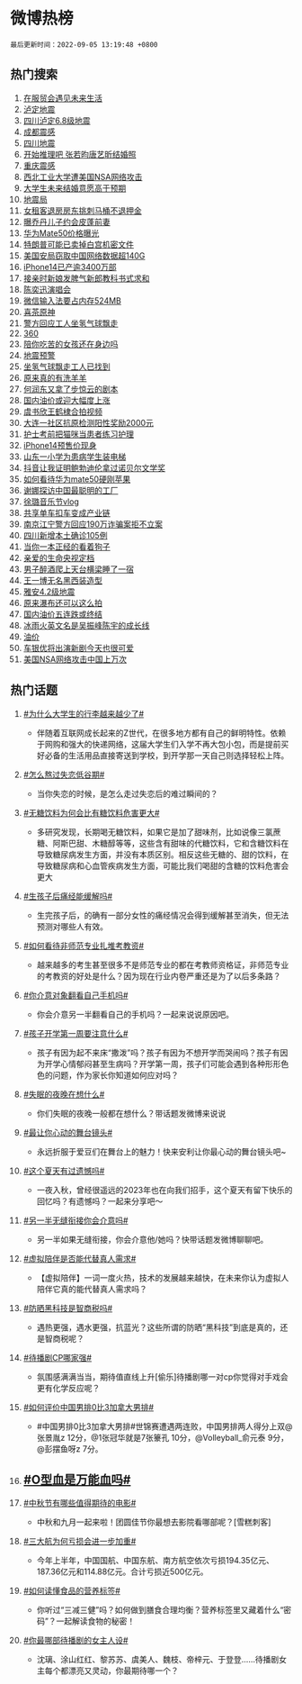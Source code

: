 # 微博热榜

`最后更新时间：2022-09-05 13:19:48 +0800`

## 热门搜索

1. [在服贸会遇见未来生活](https://m.weibo.cn/search?containerid=100103type%3D1%26t%3D10%26q%3D%23%E5%9C%A8%E6%9C%8D%E8%B4%B8%E4%BC%9A%E9%81%87%E8%A7%81%E6%9C%AA%E6%9D%A5%E7%94%9F%E6%B4%BB%23&stream_entry_id=51&isnewpage=1&extparam=seat%3D1%26pos%3D0%26dgr%3D0%26c_type%3D51%26filter_type%3Drealtimehot%26cate%3D10103%26display_time%3D1662355185%26pre_seqid%3D16623551859580227830323&luicode=10000011&lfid=106003type%253D25%2526t%253D3%2526disable_hot%253D1%2526filter_type%253Drealtimehot)
1. [泸定地震](https://m.weibo.cn/search?containerid=100103type%3D1%26t%3D10%26q%3D%23%E6%B3%B8%E5%AE%9A%E5%9C%B0%E9%9C%87%23&stream_entry_id=31&isnewpage=1&extparam=seat%3D1%26dgr%3D0%26filter_type%3Drealtimehot%26realpos%3D1%26flag%3D4%26lcate%3D5001%26pos%3D0%26c_type%3D31%26cate%3D0%26display_time%3D1662355185%26pre_seqid%3D16623551859580227830323&luicode=10000011&lfid=106003type%253D25%2526t%253D3%2526disable_hot%253D1%2526filter_type%253Drealtimehot)
1. [四川泸定6.8级地震](https://m.weibo.cn/search?containerid=100103type%3D1%26t%3D10%26q%3D%23%E5%9B%9B%E5%B7%9D%E6%B3%B8%E5%AE%9A6.8%E7%BA%A7%E5%9C%B0%E9%9C%87%23&stream_entry_id=31&isnewpage=1&extparam=seat%3D1%26dgr%3D0%26filter_type%3Drealtimehot%26realpos%3D2%26flag%3D4%26lcate%3D5001%26pos%3D1%26c_type%3D31%26cate%3D0%26display_time%3D1662355185%26pre_seqid%3D16623551859580227830323&luicode=10000011&lfid=106003type%253D25%2526t%253D3%2526disable_hot%253D1%2526filter_type%253Drealtimehot)
1. [成都震感](https://m.weibo.cn/search?containerid=100103type%3D1%26t%3D10%26q%3D%23%E6%88%90%E9%83%BD%E9%9C%87%E6%84%9F%23&stream_entry_id=31&isnewpage=1&extparam=seat%3D1%26dgr%3D0%26filter_type%3Drealtimehot%26realpos%3D3%26flag%3D4%26lcate%3D5001%26pos%3D2%26c_type%3D31%26cate%3D0%26display_time%3D1662355185%26pre_seqid%3D16623551859580227830323&luicode=10000011&lfid=106003type%253D25%2526t%253D3%2526disable_hot%253D1%2526filter_type%253Drealtimehot)
1. [四川地震](https://m.weibo.cn/search?containerid=100103type%3D1%26t%3D10%26q%3D%23%E5%9B%9B%E5%B7%9D%E5%9C%B0%E9%9C%87%23&stream_entry_id=31&isnewpage=1&extparam=seat%3D1%26dgr%3D0%26filter_type%3Drealtimehot%26realpos%3D4%26flag%3D4%26lcate%3D5001%26pos%3D3%26c_type%3D31%26cate%3D0%26display_time%3D1662355185%26pre_seqid%3D16623551859580227830323&luicode=10000011&lfid=106003type%253D25%2526t%253D3%2526disable_hot%253D1%2526filter_type%253Drealtimehot)
1. [开始推理吧 张若昀唐艺昕结婚照](http://m.weibo.cn/c/wbox?&id=j84w2uenjc&roomid=14175&q=%23%E5%BC%80%E5%A7%8B%E6%8E%A8%E7%90%86%E5%90%A7+%E5%BC%A0%E8%8B%A5%E6%98%80%E5%94%90%E8%89%BA%E6%98%95%E7%BB%93%E5%A9%9A%E7%85%A7%23&extparam=seat%3D1%26dgr%3D0%26filter_type%3Drealtimehot%26realpos%3D5%26flag%3D1%26lcate%3D5001%26pos%3D4%26c_type%3D31%26cate%3D0%26display_time%3D1662355185%26pre_seqid%3D16623551859580227830323&luicode=10000011&lfid=106003type%253D25%2526t%253D3%2526disable_hot%253D1%2526filter_type%253Drealtimehot)
1. [重庆震感](https://m.weibo.cn/search?containerid=100103type%3D1%26t%3D10%26q%3D%23%E9%87%8D%E5%BA%86%E9%9C%87%E6%84%9F%23&stream_entry_id=31&isnewpage=1&extparam=seat%3D1%26dgr%3D0%26filter_type%3Drealtimehot%26realpos%3D6%26flag%3D1%26lcate%3D5001%26pos%3D5%26c_type%3D31%26cate%3D0%26display_time%3D1662355185%26pre_seqid%3D16623551859580227830323&luicode=10000011&lfid=106003type%253D25%2526t%253D3%2526disable_hot%253D1%2526filter_type%253Drealtimehot)
1. [西北工业大学遭美国NSA网络攻击](https://m.weibo.cn/search?containerid=100103type%3D1%26t%3D10%26q%3D%23%E8%A5%BF%E5%8C%97%E5%B7%A5%E4%B8%9A%E5%A4%A7%E5%AD%A6%E9%81%AD%E7%BE%8E%E5%9B%BDNSA%E7%BD%91%E7%BB%9C%E6%94%BB%E5%87%BB%23&stream_entry_id=31&isnewpage=1&extparam=seat%3D1%26dgr%3D0%26filter_type%3Drealtimehot%26realpos%3D7%26flag%3D16%26lcate%3D5001%26pos%3D6%26c_type%3D31%26cate%3D0%26display_time%3D1662355185%26pre_seqid%3D16623551859580227830323&luicode=10000011&lfid=106003type%253D25%2526t%253D3%2526disable_hot%253D1%2526filter_type%253Drealtimehot)
1. [大学生未来结婚意愿高于预期](http://m.weibo.cn/c/wbox?&id=j84w2uenjc&roomid=14156&q=%23%E5%A4%A7%E5%AD%A6%E7%94%9F%E6%9C%AA%E6%9D%A5%E7%BB%93%E5%A9%9A%E6%84%8F%E6%84%BF%E9%AB%98%E4%BA%8E%E9%A2%84%E6%9C%9F%23&extparam=seat%3D1%26dgr%3D0%26filter_type%3Drealtimehot%26realpos%3D8%26flag%3D0%26lcate%3D5001%26pos%3D7%26c_type%3D31%26cate%3D0%26display_time%3D1662355185%26pre_seqid%3D16623551859580227830323&luicode=10000011&lfid=106003type%253D25%2526t%253D3%2526disable_hot%253D1%2526filter_type%253Drealtimehot)
1. [地震局](https://m.weibo.cn/search?containerid=100103type%3D1%26t%3D10%26q%3D%E5%9C%B0%E9%9C%87%E5%B1%80&stream_entry_id=31&isnewpage=1&extparam=seat%3D1%26dgr%3D0%26filter_type%3Drealtimehot%26realpos%3D9%26flag%3D1%26lcate%3D5001%26pos%3D8%26c_type%3D31%26cate%3D0%26display_time%3D1662355185%26pre_seqid%3D16623551859580227830323&luicode=10000011&lfid=106003type%253D25%2526t%253D3%2526disable_hot%253D1%2526filter_type%253Drealtimehot)
1. [女租客退房房东挑刺马桶不退押金](https://m.weibo.cn/search?containerid=100103type%3D1%26t%3D10%26q%3D%23%E5%A5%B3%E7%A7%9F%E5%AE%A2%E9%80%80%E6%88%BF%E6%88%BF%E4%B8%9C%E6%8C%91%E5%88%BA%E9%A9%AC%E6%A1%B6%E4%B8%8D%E9%80%80%E6%8A%BC%E9%87%91%23&stream_entry_id=31&isnewpage=1&extparam=seat%3D1%26dgr%3D0%26filter_type%3Drealtimehot%26realpos%3D10%26flag%3D0%26lcate%3D5001%26pos%3D9%26c_type%3D31%26cate%3D0%26display_time%3D1662355185%26pre_seqid%3D16623551859580227830323&luicode=10000011&lfid=106003type%253D25%2526t%253D3%2526disable_hot%253D1%2526filter_type%253Drealtimehot)
1. [曝乔丹儿子约会皮蓬前妻](https://m.weibo.cn/search?containerid=100103type%3D1%26t%3D10%26q%3D%23%E6%9B%9D%E4%B9%94%E4%B8%B9%E5%84%BF%E5%AD%90%E7%BA%A6%E4%BC%9A%E7%9A%AE%E8%93%AC%E5%89%8D%E5%A6%BB%23&stream_entry_id=31&isnewpage=1&extparam=seat%3D1%26dgr%3D0%26filter_type%3Drealtimehot%26realpos%3D11%26flag%3D1%26lcate%3D5001%26pos%3D10%26c_type%3D31%26cate%3D0%26display_time%3D1662355185%26pre_seqid%3D16623551859580227830323&luicode=10000011&lfid=106003type%253D25%2526t%253D3%2526disable_hot%253D1%2526filter_type%253Drealtimehot)
1. [华为Mate50价格曝光](https://m.weibo.cn/search?containerid=100103type%3D1%26t%3D10%26q%3D%23%E5%8D%8E%E4%B8%BAMate50%E4%BB%B7%E6%A0%BC%E6%9B%9D%E5%85%89%23&stream_entry_id=31&isnewpage=1&extparam=seat%3D1%26dgr%3D0%26filter_type%3Drealtimehot%26realpos%3D12%26flag%3D1%26lcate%3D5001%26pos%3D11%26c_type%3D31%26cate%3D0%26display_time%3D1662355185%26pre_seqid%3D16623551859580227830323&luicode=10000011&lfid=106003type%253D25%2526t%253D3%2526disable_hot%253D1%2526filter_type%253Drealtimehot)
1. [特朗普可能已卖掉白宫机密文件](https://m.weibo.cn/search?containerid=100103type%3D1%26t%3D10%26q%3D%23%E7%89%B9%E6%9C%97%E6%99%AE%E5%8F%AF%E8%83%BD%E5%B7%B2%E5%8D%96%E6%8E%89%E7%99%BD%E5%AE%AB%E6%9C%BA%E5%AF%86%E6%96%87%E4%BB%B6%23&stream_entry_id=31&isnewpage=1&extparam=seat%3D1%26dgr%3D0%26filter_type%3Drealtimehot%26realpos%3D13%26flag%3D1%26lcate%3D5001%26pos%3D12%26c_type%3D31%26cate%3D0%26display_time%3D1662355185%26pre_seqid%3D16623551859580227830323&luicode=10000011&lfid=106003type%253D25%2526t%253D3%2526disable_hot%253D1%2526filter_type%253Drealtimehot)
1. [美国安局窃取中国网络数据超140G](https://m.weibo.cn/search?containerid=100103type%3D1%26t%3D10%26q%3D%23%E7%BE%8E%E5%9B%BD%E5%AE%89%E5%B1%80%E7%AA%83%E5%8F%96%E4%B8%AD%E5%9B%BD%E7%BD%91%E7%BB%9C%E6%95%B0%E6%8D%AE%E8%B6%85140G%23&stream_entry_id=31&isnewpage=1&extparam=seat%3D1%26dgr%3D0%26filter_type%3Drealtimehot%26realpos%3D14%26flag%3D0%26lcate%3D5001%26pos%3D13%26c_type%3D31%26cate%3D0%26display_time%3D1662355185%26pre_seqid%3D16623551859580227830323&luicode=10000011&lfid=106003type%253D25%2526t%253D3%2526disable_hot%253D1%2526filter_type%253Drealtimehot)
1. [iPhone14已产逾3400万部](https://m.weibo.cn/search?containerid=100103type%3D1%26t%3D10%26q%3D%23iPhone14%E5%B7%B2%E4%BA%A7%E9%80%BE3400%E4%B8%87%E9%83%A8%23&stream_entry_id=31&isnewpage=1&extparam=seat%3D1%26dgr%3D0%26filter_type%3Drealtimehot%26realpos%3D15%26flag%3D0%26lcate%3D5001%26pos%3D14%26c_type%3D31%26cate%3D0%26display_time%3D1662355185%26pre_seqid%3D16623551859580227830323&luicode=10000011&lfid=106003type%253D25%2526t%253D3%2526disable_hot%253D1%2526filter_type%253Drealtimehot)
1. [接亲时新娘发脾气新郎教科书式求和](https://m.weibo.cn/search?containerid=100103type%3D1%26t%3D10%26q%3D%23%E6%8E%A5%E4%BA%B2%E6%97%B6%E6%96%B0%E5%A8%98%E5%8F%91%E8%84%BE%E6%B0%94%E6%96%B0%E9%83%8E%E6%95%99%E7%A7%91%E4%B9%A6%E5%BC%8F%E6%B1%82%E5%92%8C%23&stream_entry_id=31&isnewpage=1&extparam=seat%3D1%26dgr%3D0%26filter_type%3Drealtimehot%26realpos%3D16%26flag%3D0%26lcate%3D5001%26pos%3D15%26c_type%3D31%26cate%3D0%26display_time%3D1662355185%26pre_seqid%3D16623551859580227830323&luicode=10000011&lfid=106003type%253D25%2526t%253D3%2526disable_hot%253D1%2526filter_type%253Drealtimehot)
1. [陈奕迅演唱会](https://m.weibo.cn/search?containerid=100103type%3D1%26t%3D10%26q%3D%23%E9%99%88%E5%A5%95%E8%BF%85%E6%BC%94%E5%94%B1%E4%BC%9A%23&stream_entry_id=31&isnewpage=1&extparam=seat%3D1%26dgr%3D0%26filter_type%3Drealtimehot%26realpos%3D17%26flag%3D0%26lcate%3D5001%26pos%3D16%26c_type%3D31%26cate%3D0%26display_time%3D1662355185%26pre_seqid%3D16623551859580227830323&luicode=10000011&lfid=106003type%253D25%2526t%253D3%2526disable_hot%253D1%2526filter_type%253Drealtimehot)
1. [微信输入法要占内存524MB](https://m.weibo.cn/search?containerid=100103type%3D1%26t%3D10%26q%3D%23%E5%BE%AE%E4%BF%A1%E8%BE%93%E5%85%A5%E6%B3%95%E8%A6%81%E5%8D%A0%E5%86%85%E5%AD%98524MB%23&stream_entry_id=31&isnewpage=1&extparam=seat%3D1%26dgr%3D0%26filter_type%3Drealtimehot%26realpos%3D18%26flag%3D1%26lcate%3D5001%26pos%3D17%26c_type%3D31%26cate%3D0%26display_time%3D1662355185%26pre_seqid%3D16623551859580227830323&luicode=10000011&lfid=106003type%253D25%2526t%253D3%2526disable_hot%253D1%2526filter_type%253Drealtimehot)
1. [喜茶原神](https://m.weibo.cn/search?containerid=100103type%3D1%26t%3D10%26q%3D%23%E5%96%9C%E8%8C%B6%E5%8E%9F%E7%A5%9E%23&stream_entry_id=31&isnewpage=1&extparam=seat%3D1%26dgr%3D0%26filter_type%3Drealtimehot%26realpos%3D19%26flag%3D0%26lcate%3D5001%26pos%3D18%26c_type%3D31%26cate%3D0%26display_time%3D1662355185%26pre_seqid%3D16623551859580227830323&luicode=10000011&lfid=106003type%253D25%2526t%253D3%2526disable_hot%253D1%2526filter_type%253Drealtimehot)
1. [警方回应工人坐氢气球飘走](https://m.weibo.cn/search?containerid=100103type%3D1%26t%3D10%26q%3D%23%E8%AD%A6%E6%96%B9%E5%9B%9E%E5%BA%94%E5%B7%A5%E4%BA%BA%E5%9D%90%E6%B0%A2%E6%B0%94%E7%90%83%E9%A3%98%E8%B5%B0%23&stream_entry_id=31&isnewpage=1&extparam=seat%3D1%26dgr%3D0%26filter_type%3Drealtimehot%26realpos%3D20%26flag%3D0%26lcate%3D5001%26pos%3D19%26c_type%3D31%26cate%3D0%26display_time%3D1662355185%26pre_seqid%3D16623551859580227830323&luicode=10000011&lfid=106003type%253D25%2526t%253D3%2526disable_hot%253D1%2526filter_type%253Drealtimehot)
1. [360](https://m.weibo.cn/search?containerid=100103type%3D1%26t%3D10%26q%3D360&stream_entry_id=31&isnewpage=1&extparam=seat%3D1%26dgr%3D0%26filter_type%3Drealtimehot%26realpos%3D21%26flag%3D1%26lcate%3D5001%26pos%3D20%26c_type%3D31%26cate%3D0%26display_time%3D1662355185%26pre_seqid%3D16623551859580227830323&luicode=10000011&lfid=106003type%253D25%2526t%253D3%2526disable_hot%253D1%2526filter_type%253Drealtimehot)
1. [陪你吃苦的女孩还在身边吗](https://m.weibo.cn/search?containerid=100103type%3D1%26t%3D10%26q%3D%23%E9%99%AA%E4%BD%A0%E5%90%83%E8%8B%A6%E7%9A%84%E5%A5%B3%E5%AD%A9%E8%BF%98%E5%9C%A8%E8%BA%AB%E8%BE%B9%E5%90%97%23&stream_entry_id=31&isnewpage=1&extparam=seat%3D1%26dgr%3D0%26filter_type%3Drealtimehot%26realpos%3D22%26flag%3D1%26lcate%3D5001%26pos%3D21%26c_type%3D31%26cate%3D0%26display_time%3D1662355185%26pre_seqid%3D16623551859580227830323&luicode=10000011&lfid=106003type%253D25%2526t%253D3%2526disable_hot%253D1%2526filter_type%253Drealtimehot)
1. [地震预警](https://m.weibo.cn/search?containerid=100103type%3D1%26t%3D10%26q%3D%23%E5%9C%B0%E9%9C%87%E9%A2%84%E8%AD%A6%23&stream_entry_id=31&isnewpage=1&extparam=seat%3D1%26dgr%3D0%26filter_type%3Drealtimehot%26realpos%3D23%26flag%3D1%26lcate%3D5001%26pos%3D22%26c_type%3D31%26cate%3D0%26display_time%3D1662355185%26pre_seqid%3D16623551859580227830323&luicode=10000011&lfid=106003type%253D25%2526t%253D3%2526disable_hot%253D1%2526filter_type%253Drealtimehot)
1. [坐氢气球飘走工人已找到](https://m.weibo.cn/search?containerid=100103type%3D1%26t%3D10%26q%3D%23%E5%9D%90%E6%B0%A2%E6%B0%94%E7%90%83%E9%A3%98%E8%B5%B0%E5%B7%A5%E4%BA%BA%E5%B7%B2%E6%89%BE%E5%88%B0%23&stream_entry_id=31&isnewpage=1&extparam=seat%3D1%26dgr%3D0%26filter_type%3Drealtimehot%26realpos%3D24%26flag%3D1%26lcate%3D5001%26pos%3D23%26c_type%3D31%26cate%3D0%26display_time%3D1662355185%26pre_seqid%3D16623551859580227830323&luicode=10000011&lfid=106003type%253D25%2526t%253D3%2526disable_hot%253D1%2526filter_type%253Drealtimehot)
1. [原来真的有洗羊羊](https://m.weibo.cn/search?containerid=100103type%3D1%26t%3D10%26q%3D%23%E5%8E%9F%E6%9D%A5%E7%9C%9F%E7%9A%84%E6%9C%89%E6%B4%97%E7%BE%8A%E7%BE%8A%23&stream_entry_id=31&isnewpage=1&extparam=seat%3D1%26dgr%3D0%26filter_type%3Drealtimehot%26realpos%3D25%26flag%3D0%26lcate%3D5001%26pos%3D24%26c_type%3D31%26cate%3D0%26display_time%3D1662355185%26pre_seqid%3D16623551859580227830323&luicode=10000011&lfid=106003type%253D25%2526t%253D3%2526disable_hot%253D1%2526filter_type%253Drealtimehot)
1. [何润东又拿了步惊云的剧本](http://m.weibo.cn/c/wbox?&id=j84w2uenjc&roomid=14159&q=%23%E4%BD%95%E6%B6%A6%E4%B8%9C%E5%8F%88%E6%8B%BF%E4%BA%86%E6%AD%A5%E6%83%8A%E4%BA%91%E7%9A%84%E5%89%A7%E6%9C%AC%23&extparam=seat%3D1%26dgr%3D0%26filter_type%3Drealtimehot%26realpos%3D26%26flag%3D0%26lcate%3D5001%26pos%3D25%26c_type%3D31%26cate%3D0%26display_time%3D1662355185%26pre_seqid%3D16623551859580227830323&luicode=10000011&lfid=106003type%253D25%2526t%253D3%2526disable_hot%253D1%2526filter_type%253Drealtimehot)
1. [国内油价或迎大幅度上涨](http://m.weibo.cn/c/wbox?&id=j84w2uenjc&roomid=14180&q=%23%E5%9B%BD%E5%86%85%E6%B2%B9%E4%BB%B7%E6%88%96%E8%BF%8E%E5%A4%A7%E5%B9%85%E5%BA%A6%E4%B8%8A%E6%B6%A8%23&extparam=seat%3D1%26dgr%3D0%26filter_type%3Drealtimehot%26realpos%3D27%26flag%3D1%26lcate%3D5001%26pos%3D26%26c_type%3D31%26cate%3D0%26display_time%3D1662355185%26pre_seqid%3D16623551859580227830323&luicode=10000011&lfid=106003type%253D25%2526t%253D3%2526disable_hot%253D1%2526filter_type%253Drealtimehot)
1. [虞书欣王鹤棣合拍视频](http://m.weibo.cn/c/wbox?&id=j84w2uenjc&roomid=14163&q=%23%E8%99%9E%E4%B9%A6%E6%AC%A3%E7%8E%8B%E9%B9%A4%E6%A3%A3%E5%90%88%E6%8B%8D%E8%A7%86%E9%A2%91%23&extparam=seat%3D1%26dgr%3D0%26filter_type%3Drealtimehot%26realpos%3D28%26flag%3D0%26lcate%3D5001%26pos%3D27%26c_type%3D31%26cate%3D0%26display_time%3D1662355185%26pre_seqid%3D16623551859580227830323&luicode=10000011&lfid=106003type%253D25%2526t%253D3%2526disable_hot%253D1%2526filter_type%253Drealtimehot)
1. [大连一社区抗原检测阳性奖励2000元](https://m.weibo.cn/search?containerid=100103type%3D1%26t%3D10%26q%3D%23%E5%A4%A7%E8%BF%9E%E4%B8%80%E7%A4%BE%E5%8C%BA%E6%8A%97%E5%8E%9F%E6%A3%80%E6%B5%8B%E9%98%B3%E6%80%A7%E5%A5%96%E5%8A%B12000%E5%85%83%23&stream_entry_id=31&isnewpage=1&extparam=seat%3D1%26dgr%3D0%26filter_type%3Drealtimehot%26realpos%3D29%26flag%3D1%26lcate%3D5001%26pos%3D28%26c_type%3D31%26cate%3D0%26display_time%3D1662355185%26pre_seqid%3D16623551859580227830323&luicode=10000011&lfid=106003type%253D25%2526t%253D3%2526disable_hot%253D1%2526filter_type%253Drealtimehot)
1. [护士考前把猫咪当患者练习护理](https://m.weibo.cn/search?containerid=100103type%3D1%26t%3D10%26q%3D%23%E6%8A%A4%E5%A3%AB%E8%80%83%E5%89%8D%E6%8A%8A%E7%8C%AB%E5%92%AA%E5%BD%93%E6%82%A3%E8%80%85%E7%BB%83%E4%B9%A0%E6%8A%A4%E7%90%86%23&stream_entry_id=31&isnewpage=1&extparam=seat%3D1%26dgr%3D0%26filter_type%3Drealtimehot%26realpos%3D30%26flag%3D0%26lcate%3D5001%26pos%3D29%26c_type%3D31%26cate%3D0%26display_time%3D1662355185%26pre_seqid%3D16623551859580227830323&luicode=10000011&lfid=106003type%253D25%2526t%253D3%2526disable_hot%253D1%2526filter_type%253Drealtimehot)
1. [iPhone14预售价现身](https://m.weibo.cn/search?containerid=100103type%3D1%26t%3D10%26q%3D%23iPhone14%E9%A2%84%E5%94%AE%E4%BB%B7%E7%8E%B0%E8%BA%AB%23&stream_entry_id=31&isnewpage=1&extparam=seat%3D1%26dgr%3D0%26filter_type%3Drealtimehot%26realpos%3D31%26flag%3D0%26lcate%3D5001%26pos%3D30%26c_type%3D31%26cate%3D0%26display_time%3D1662355185%26pre_seqid%3D16623551859580227830323&luicode=10000011&lfid=106003type%253D25%2526t%253D3%2526disable_hot%253D1%2526filter_type%253Drealtimehot)
1. [山东一小学为患病学生装电梯](https://m.weibo.cn/search?containerid=100103type%3D1%26t%3D10%26q%3D%23%E5%B1%B1%E4%B8%9C%E4%B8%80%E5%B0%8F%E5%AD%A6%E4%B8%BA%E6%82%A3%E7%97%85%E5%AD%A6%E7%94%9F%E8%A3%85%E7%94%B5%E6%A2%AF%23&stream_entry_id=31&isnewpage=1&extparam=seat%3D1%26dgr%3D0%26filter_type%3Drealtimehot%26realpos%3D32%26flag%3D1%26lcate%3D5001%26pos%3D31%26c_type%3D31%26cate%3D0%26display_time%3D1662355185%26pre_seqid%3D16623551859580227830323&luicode=10000011&lfid=106003type%253D25%2526t%253D3%2526disable_hot%253D1%2526filter_type%253Drealtimehot)
1. [抖音让我证明鲍勃迪伦拿过诺贝尔文学奖](https://m.weibo.cn/search?containerid=100103type%3D1%26t%3D10%26q%3D%23%E6%8A%96%E9%9F%B3%E8%AE%A9%E6%88%91%E8%AF%81%E6%98%8E%E9%B2%8D%E5%8B%83%E8%BF%AA%E4%BC%A6%E6%8B%BF%E8%BF%87%E8%AF%BA%E8%B4%9D%E5%B0%94%E6%96%87%E5%AD%A6%E5%A5%96%23&stream_entry_id=31&isnewpage=1&extparam=seat%3D1%26dgr%3D0%26filter_type%3Drealtimehot%26realpos%3D33%26flag%3D0%26lcate%3D5001%26pos%3D32%26c_type%3D31%26cate%3D0%26display_time%3D1662355185%26pre_seqid%3D16623551859580227830323&luicode=10000011&lfid=106003type%253D25%2526t%253D3%2526disable_hot%253D1%2526filter_type%253Drealtimehot)
1. [如何看待华为mate50硬刚苹果](https://m.weibo.cn/search?containerid=100103type%3D1%26t%3D10%26q%3D%23%E5%A6%82%E4%BD%95%E7%9C%8B%E5%BE%85%E5%8D%8E%E4%B8%BAmate50%E7%A1%AC%E5%88%9A%E8%8B%B9%E6%9E%9C%23&stream_entry_id=31&isnewpage=1&extparam=seat%3D1%26dgr%3D0%26filter_type%3Drealtimehot%26realpos%3D34%26flag%3D0%26lcate%3D5001%26pos%3D33%26c_type%3D31%26cate%3D0%26display_time%3D1662355185%26pre_seqid%3D16623551859580227830323&luicode=10000011&lfid=106003type%253D25%2526t%253D3%2526disable_hot%253D1%2526filter_type%253Drealtimehot)
1. [谢娜探访中国最聪明的工厂](https://m.weibo.cn/search?containerid=100103type%3D1%26t%3D10%26q%3D%23%E8%B0%A2%E5%A8%9C%E6%8E%A2%E8%AE%BF%E4%B8%AD%E5%9B%BD%E6%9C%80%E8%81%AA%E6%98%8E%E7%9A%84%E5%B7%A5%E5%8E%82%23&stream_entry_id=31&isnewpage=1&extparam=seat%3D1%26dgr%3D0%26filter_type%3Drealtimehot%26realpos%3D35%26flag%3D1%26lcate%3D5001%26pos%3D34%26c_type%3D31%26cate%3D0%26display_time%3D1662355185%26pre_seqid%3D16623551859580227830323&luicode=10000011&lfid=106003type%253D25%2526t%253D3%2526disable_hot%253D1%2526filter_type%253Drealtimehot)
1. [徐璐音乐节vlog](https://m.weibo.cn/search?containerid=100103type%3D1%26t%3D10%26q%3D%23%E5%BE%90%E7%92%90%E9%9F%B3%E4%B9%90%E8%8A%82vlog%23&stream_entry_id=31&isnewpage=1&extparam=seat%3D1%26dgr%3D0%26filter_type%3Drealtimehot%26realpos%3D36%26flag%3D1%26lcate%3D5001%26pos%3D35%26c_type%3D31%26cate%3D0%26display_time%3D1662355185%26pre_seqid%3D16623551859580227830323&luicode=10000011&lfid=106003type%253D25%2526t%253D3%2526disable_hot%253D1%2526filter_type%253Drealtimehot)
1. [共享单车扣车变成产业链](https://m.weibo.cn/search?containerid=100103type%3D1%26t%3D10%26q%3D%23%E5%85%B1%E4%BA%AB%E5%8D%95%E8%BD%A6%E6%89%A3%E8%BD%A6%E5%8F%98%E6%88%90%E4%BA%A7%E4%B8%9A%E9%93%BE%23&stream_entry_id=31&isnewpage=1&extparam=seat%3D1%26dgr%3D0%26filter_type%3Drealtimehot%26realpos%3D37%26flag%3D1%26lcate%3D5001%26pos%3D36%26c_type%3D31%26cate%3D0%26display_time%3D1662355185%26pre_seqid%3D16623551859580227830323&luicode=10000011&lfid=106003type%253D25%2526t%253D3%2526disable_hot%253D1%2526filter_type%253Drealtimehot)
1. [南京江宁警方回应190万诈骗案拒不立案](https://m.weibo.cn/search?containerid=100103type%3D1%26t%3D10%26q%3D%23%E5%8D%97%E4%BA%AC%E6%B1%9F%E5%AE%81%E8%AD%A6%E6%96%B9%E5%9B%9E%E5%BA%94190%E4%B8%87%E8%AF%88%E9%AA%97%E6%A1%88%E6%8B%92%E4%B8%8D%E7%AB%8B%E6%A1%88%23&stream_entry_id=31&isnewpage=1&extparam=seat%3D1%26dgr%3D0%26filter_type%3Drealtimehot%26realpos%3D38%26flag%3D0%26lcate%3D5001%26pos%3D37%26c_type%3D31%26cate%3D0%26display_time%3D1662355185%26pre_seqid%3D16623551859580227830323&luicode=10000011&lfid=106003type%253D25%2526t%253D3%2526disable_hot%253D1%2526filter_type%253Drealtimehot)
1. [四川新增本土确诊105例](https://m.weibo.cn/search?containerid=100103type%3D1%26t%3D10%26q%3D%23%E5%9B%9B%E5%B7%9D%E6%96%B0%E5%A2%9E%E6%9C%AC%E5%9C%9F%E7%A1%AE%E8%AF%8A105%E4%BE%8B%23&stream_entry_id=31&isnewpage=1&extparam=seat%3D1%26dgr%3D0%26filter_type%3Drealtimehot%26realpos%3D39%26flag%3D0%26lcate%3D5001%26pos%3D38%26c_type%3D31%26cate%3D0%26display_time%3D1662355185%26pre_seqid%3D16623551859580227830323&luicode=10000011&lfid=106003type%253D25%2526t%253D3%2526disable_hot%253D1%2526filter_type%253Drealtimehot)
1. [当你一本正经的看着狗子](https://m.weibo.cn/search?containerid=100103type%3D1%26t%3D10%26q%3D%23%E5%BD%93%E4%BD%A0%E4%B8%80%E6%9C%AC%E6%AD%A3%E7%BB%8F%E7%9A%84%E7%9C%8B%E7%9D%80%E7%8B%97%E5%AD%90%23&stream_entry_id=31&isnewpage=1&extparam=seat%3D1%26dgr%3D0%26filter_type%3Drealtimehot%26realpos%3D40%26flag%3D1%26lcate%3D5001%26pos%3D39%26c_type%3D31%26cate%3D0%26display_time%3D1662355185%26pre_seqid%3D16623551859580227830323&luicode=10000011&lfid=106003type%253D25%2526t%253D3%2526disable_hot%253D1%2526filter_type%253Drealtimehot)
1. [亲爱的生命央视定档](https://m.weibo.cn/search?containerid=100103type%3D1%26t%3D10%26q%3D%23%E4%BA%B2%E7%88%B1%E7%9A%84%E7%94%9F%E5%91%BD%E5%A4%AE%E8%A7%86%E5%AE%9A%E6%A1%A3%23&stream_entry_id=31&isnewpage=1&extparam=seat%3D1%26dgr%3D0%26filter_type%3Drealtimehot%26realpos%3D41%26flag%3D1%26lcate%3D5001%26pos%3D40%26c_type%3D31%26cate%3D0%26display_time%3D1662355185%26pre_seqid%3D16623551859580227830323&luicode=10000011&lfid=106003type%253D25%2526t%253D3%2526disable_hot%253D1%2526filter_type%253Drealtimehot)
1. [男子醉酒爬上天台横梁睡了一宿](https://m.weibo.cn/search?containerid=100103type%3D1%26t%3D10%26q%3D%23%E7%94%B7%E5%AD%90%E9%86%89%E9%85%92%E7%88%AC%E4%B8%8A%E5%A4%A9%E5%8F%B0%E6%A8%AA%E6%A2%81%E7%9D%A1%E4%BA%86%E4%B8%80%E5%AE%BF%23&stream_entry_id=31&isnewpage=1&extparam=seat%3D1%26dgr%3D0%26filter_type%3Drealtimehot%26realpos%3D42%26flag%3D0%26lcate%3D5001%26pos%3D41%26c_type%3D31%26cate%3D0%26display_time%3D1662355185%26pre_seqid%3D16623551859580227830323&luicode=10000011&lfid=106003type%253D25%2526t%253D3%2526disable_hot%253D1%2526filter_type%253Drealtimehot)
1. [王一博无名黑西装造型](https://m.weibo.cn/search?containerid=100103type%3D1%26t%3D10%26q%3D%23%E7%8E%8B%E4%B8%80%E5%8D%9A%E6%97%A0%E5%90%8D%E9%BB%91%E8%A5%BF%E8%A3%85%E9%80%A0%E5%9E%8B%23&stream_entry_id=31&isnewpage=1&extparam=seat%3D1%26dgr%3D0%26filter_type%3Drealtimehot%26realpos%3D43%26flag%3D0%26lcate%3D5001%26pos%3D42%26c_type%3D31%26cate%3D0%26display_time%3D1662355185%26pre_seqid%3D16623551859580227830323&luicode=10000011&lfid=106003type%253D25%2526t%253D3%2526disable_hot%253D1%2526filter_type%253Drealtimehot)
1. [雅安4.2级地震](https://m.weibo.cn/search?containerid=100103type%3D1%26t%3D10%26q%3D%23%E9%9B%85%E5%AE%894.2%E7%BA%A7%E5%9C%B0%E9%9C%87%23&stream_entry_id=31&isnewpage=1&extparam=seat%3D1%26dgr%3D0%26filter_type%3Drealtimehot%26realpos%3D44%26flag%3D1%26lcate%3D5001%26pos%3D43%26c_type%3D31%26cate%3D0%26display_time%3D1662355185%26pre_seqid%3D16623551859580227830323&luicode=10000011&lfid=106003type%253D25%2526t%253D3%2526disable_hot%253D1%2526filter_type%253Drealtimehot)
1. [原来瀑布还可以这么拍](https://m.weibo.cn/search?containerid=100103type%3D1%26t%3D10%26q%3D%23%E5%8E%9F%E6%9D%A5%E7%80%91%E5%B8%83%E8%BF%98%E5%8F%AF%E4%BB%A5%E8%BF%99%E4%B9%88%E6%8B%8D%23&stream_entry_id=31&isnewpage=1&extparam=seat%3D1%26dgr%3D0%26filter_type%3Drealtimehot%26realpos%3D45%26flag%3D0%26lcate%3D5001%26pos%3D44%26c_type%3D31%26cate%3D0%26display_time%3D1662355185%26pre_seqid%3D16623551859580227830323&luicode=10000011&lfid=106003type%253D25%2526t%253D3%2526disable_hot%253D1%2526filter_type%253Drealtimehot)
1. [国内油价五连跌或终结](https://m.weibo.cn/search?containerid=100103type%3D1%26t%3D10%26q%3D%23%E5%9B%BD%E5%86%85%E6%B2%B9%E4%BB%B7%E4%BA%94%E8%BF%9E%E8%B7%8C%E6%88%96%E7%BB%88%E7%BB%93%23&stream_entry_id=31&isnewpage=1&extparam=seat%3D1%26dgr%3D0%26filter_type%3Drealtimehot%26realpos%3D46%26flag%3D0%26lcate%3D5001%26pos%3D45%26c_type%3D31%26cate%3D0%26display_time%3D1662355185%26pre_seqid%3D16623551859580227830323&luicode=10000011&lfid=106003type%253D25%2526t%253D3%2526disable_hot%253D1%2526filter_type%253Drealtimehot)
1. [冰雨火英文名是吴振峰陈宇的成长线](http://m.weibo.cn/c/wbox?&id=j84w2uenjc&roomid=14173&q=%23%E5%86%B0%E9%9B%A8%E7%81%AB%E8%8B%B1%E6%96%87%E5%90%8D%E6%98%AF%E5%90%B4%E6%8C%AF%E5%B3%B0%E9%99%88%E5%AE%87%E7%9A%84%E6%88%90%E9%95%BF%E7%BA%BF%23&extparam=seat%3D1%26dgr%3D0%26filter_type%3Drealtimehot%26realpos%3D47%26flag%3D1%26lcate%3D5001%26pos%3D46%26c_type%3D31%26cate%3D0%26display_time%3D1662355185%26pre_seqid%3D16623551859580227830323&luicode=10000011&lfid=106003type%253D25%2526t%253D3%2526disable_hot%253D1%2526filter_type%253Drealtimehot)
1. [油价](https://m.weibo.cn/search?containerid=100103type%3D1%26t%3D10%26q%3D%E6%B2%B9%E4%BB%B7&stream_entry_id=31&isnewpage=1&extparam=seat%3D1%26dgr%3D0%26filter_type%3Drealtimehot%26realpos%3D48%26flag%3D0%26lcate%3D5001%26pos%3D47%26c_type%3D31%26cate%3D0%26display_time%3D1662355185%26pre_seqid%3D16623551859580227830323&luicode=10000011&lfid=106003type%253D25%2526t%253D3%2526disable_hot%253D1%2526filter_type%253Drealtimehot)
1. [车银优将出演新剧今天也很可爱](https://m.weibo.cn/search?containerid=100103type%3D1%26t%3D10%26q%3D%23%E8%BD%A6%E9%93%B6%E4%BC%98%E5%B0%86%E5%87%BA%E6%BC%94%E6%96%B0%E5%89%A7%E4%BB%8A%E5%A4%A9%E4%B9%9F%E5%BE%88%E5%8F%AF%E7%88%B1%23&stream_entry_id=31&isnewpage=1&extparam=seat%3D1%26dgr%3D0%26filter_type%3Drealtimehot%26realpos%3D49%26flag%3D1%26lcate%3D5001%26pos%3D48%26c_type%3D31%26cate%3D0%26display_time%3D1662355185%26pre_seqid%3D16623551859580227830323&luicode=10000011&lfid=106003type%253D25%2526t%253D3%2526disable_hot%253D1%2526filter_type%253Drealtimehot)
1. [美国NSA网络攻击中国上万次](https://m.weibo.cn/search?containerid=100103type%3D1%26t%3D10%26q%3D%23%E7%BE%8E%E5%9B%BDNSA%E7%BD%91%E7%BB%9C%E6%94%BB%E5%87%BB%E4%B8%AD%E5%9B%BD%E4%B8%8A%E4%B8%87%E6%AC%A1%23&stream_entry_id=31&isnewpage=1&extparam=seat%3D1%26dgr%3D0%26filter_type%3Drealtimehot%26realpos%3D50%26flag%3D0%26lcate%3D5001%26pos%3D49%26c_type%3D31%26cate%3D0%26display_time%3D1662355185%26pre_seqid%3D16623551859580227830323&luicode=10000011&lfid=106003type%253D25%2526t%253D3%2526disable_hot%253D1%2526filter_type%253Drealtimehot)

## 热门话题

1. [#为什么大学生的行李越来越少了#](https://m.weibo.cn/search?containerid=231522type%3D1%26t%3D10%26q%3D%23%E4%B8%BA%E4%BB%80%E4%B9%88%E5%A4%A7%E5%AD%A6%E7%94%9F%E7%9A%84%E8%A1%8C%E6%9D%8E%E8%B6%8A%E6%9D%A5%E8%B6%8A%E5%B0%91%E4%BA%86%23&stream_entry_id=128&isnewpage=1&extparam=seat%3D1%26lcate%3D5004%26pos%3D1-0-0%26dgr%3D0%26c_type%3D128%26unitid%3Dm1662354938%26cate%3D5004%26display_time%3D1662355188%26pre_seqid%3D16623551884680435131319&luicode=10000011&lfid=231648_-_4)
    - 伴随着互联网成长起来的Z世代，在很多地方都有自己的鲜明特性。依赖于网购和强大的快递网络，这届大学生们入学不再大包小包，而是提前买好必备的生活用品直接寄送到学校，到开学那一天自己则选择轻松上阵。

1. [#怎么熬过失恋低谷期#](https://m.weibo.cn/search?containerid=231522type%3D1%26t%3D10%26q%3D%23%E6%80%8E%E4%B9%88%E7%86%AC%E8%BF%87%E5%A4%B1%E6%81%8B%E4%BD%8E%E8%B0%B7%E6%9C%9F%23&stream_entry_id=128&isnewpage=1&extparam=seat%3D1%26lcate%3D5004%26pos%3D1-0-1%26dgr%3D0%26c_type%3D128%26unitid%3D1662213986030%26cate%3D5004%26display_time%3D1662355188%26pre_seqid%3D16623551884680435131319&luicode=10000011&lfid=231648_-_4)
    - 当你失恋的时候，是怎么走过失恋后的难过瞬间的？

1. [#无糖饮料为何会比有糖饮料危害更大#](https://m.weibo.cn/search?containerid=231522type%3D1%26t%3D10%26q%3D%23%E6%97%A0%E7%B3%96%E9%A5%AE%E6%96%99%E4%B8%BA%E4%BD%95%E4%BC%9A%E6%AF%94%E6%9C%89%E7%B3%96%E9%A5%AE%E6%96%99%E5%8D%B1%E5%AE%B3%E6%9B%B4%E5%A4%A7%23&stream_entry_id=128&isnewpage=1&extparam=seat%3D1%26lcate%3D5004%26pos%3D1-0-2%26dgr%3D0%26c_type%3D128%26unitid%3Dm1662354908%26cate%3D5004%26display_time%3D1662355188%26pre_seqid%3D16623551884680435131319&luicode=10000011&lfid=231648_-_4)
    - 多研究发现，长期喝无糖饮料，如果它是加了甜味剂，比如说像三氯蔗糖、阿斯巴甜、木糖醇等等，这些含有甜味的代糖饮料，它和含糖饮料在导致糖尿病发生方面，并没有本质区别。相反这些无糖的、甜的饮料，在导致糖尿病和心血管疾病发生方面，可能比我们喝甜的含糖的饮料危害会更大

1. [#生孩子后痛经能缓解吗#](https://m.weibo.cn/search?containerid=231522type%3D1%26t%3D10%26q%3D%23%E7%94%9F%E5%AD%A9%E5%AD%90%E5%90%8E%E7%97%9B%E7%BB%8F%E8%83%BD%E7%BC%93%E8%A7%A3%E5%90%97%23&stream_entry_id=128&isnewpage=1&extparam=seat%3D1%26lcate%3D5004%26pos%3D1-0-3%26dgr%3D0%26c_type%3D128%26unitid%3Dm1662354927%26cate%3D5004%26display_time%3D1662355188%26pre_seqid%3D16623551884680435131319&luicode=10000011&lfid=231648_-_4)
    - 生完孩子后，的确有一部分女性的痛经情况会得到缓解甚至消失，但无法预测对哪些人有效。

1. [#如何看待非师范专业扎堆考教资#](https://m.weibo.cn/search?containerid=231522type%3D1%26t%3D10%26q%3D%23%E5%A6%82%E4%BD%95%E7%9C%8B%E5%BE%85%E9%9D%9E%E5%B8%88%E8%8C%83%E4%B8%93%E4%B8%9A%E6%89%8E%E5%A0%86%E8%80%83%E6%95%99%E8%B5%84%23&stream_entry_id=128&isnewpage=1&extparam=seat%3D1%26lcate%3D5004%26pos%3D1-0-4%26dgr%3D0%26c_type%3D128%26unitid%3Dm1662354932%26cate%3D5004%26display_time%3D1662355188%26pre_seqid%3D16623551884680435131319&luicode=10000011&lfid=231648_-_4)
    - 越来越多的考生甚至很多不是师范专业的都在考教师资格证，非师范专业的考教资的好处是什么？因为现在行业内卷严重还是为了以后多条路？

1. [#你介意对象翻看自己手机吗#](https://m.weibo.cn/search?containerid=231522type%3D1%26t%3D10%26q%3D%23%E4%BD%A0%E4%BB%8B%E6%84%8F%E5%AF%B9%E8%B1%A1%E7%BF%BB%E7%9C%8B%E8%87%AA%E5%B7%B1%E6%89%8B%E6%9C%BA%E5%90%97%23&stream_entry_id=128&isnewpage=1&extparam=seat%3D1%26lcate%3D5004%26pos%3D1-0-5%26dgr%3D0%26c_type%3D128%26unitid%3Dm1662354940%26cate%3D5004%26display_time%3D1662355188%26pre_seqid%3D16623551884680435131319&luicode=10000011&lfid=231648_-_4)
    - 你会介意另一半翻看自己的手机吗？一起来说说原因吧。

1. [#孩子开学第一周要注意什么#](https://m.weibo.cn/search?containerid=231522type%3D1%26t%3D10%26q%3D%23%E5%AD%A9%E5%AD%90%E5%BC%80%E5%AD%A6%E7%AC%AC%E4%B8%80%E5%91%A8%E8%A6%81%E6%B3%A8%E6%84%8F%E4%BB%80%E4%B9%88%23&stream_entry_id=128&isnewpage=1&extparam=seat%3D1%26lcate%3D5004%26pos%3D1-0-6%26dgr%3D0%26c_type%3D128%26unitid%3Dm1662354931%26cate%3D5004%26display_time%3D1662355188%26pre_seqid%3D16623551884680435131319&luicode=10000011&lfid=231648_-_4)
    - 孩子有因为起不来床“撒泼”吗？孩子有因为不想开学而哭闹吗？孩子有因为开学心情郁闷甚至生病吗？开学第一周，孩子们可能会遇到各种形形色色的问题，作为家长你知道如何应对吗？

1. [#失眠的夜晚在想什么#](https://m.weibo.cn/search?containerid=231522type%3D1%26t%3D10%26q%3D%23%E5%A4%B1%E7%9C%A0%E7%9A%84%E5%A4%9C%E6%99%9A%E5%9C%A8%E6%83%B3%E4%BB%80%E4%B9%88%23&stream_entry_id=128&isnewpage=1&extparam=seat%3D1%26lcate%3D5004%26pos%3D1-0-7%26dgr%3D0%26c_type%3D128%26unitid%3Dm1662354919%26cate%3D5004%26display_time%3D1662355188%26pre_seqid%3D16623551884680435131319&luicode=10000011&lfid=231648_-_4)
    - 你们失眠的夜晚一般都在想什么？带话题发微博来说说

1. [#最让你心动的舞台镜头#](https://m.weibo.cn/search?containerid=231522type%3D1%26t%3D10%26q%3D%23%E6%9C%80%E8%AE%A9%E4%BD%A0%E5%BF%83%E5%8A%A8%E7%9A%84%E8%88%9E%E5%8F%B0%E9%95%9C%E5%A4%B4%23&stream_entry_id=128&isnewpage=1&extparam=seat%3D1%26lcate%3D5004%26pos%3D1-0-8%26dgr%3D0%26c_type%3D128%26unitid%3Dm1662354907%26cate%3D5004%26display_time%3D1662355188%26pre_seqid%3D16623551884680435131319&luicode=10000011&lfid=231648_-_4)
    - 永远折服于爱豆们在舞台上的魅力！快来安利让你最心动的舞台镜头吧~

1. [#这个夏天有过遗憾吗#](https://m.weibo.cn/search?containerid=231522type%3D1%26t%3D10%26q%3D%23%E8%BF%99%E4%B8%AA%E5%A4%8F%E5%A4%A9%E6%9C%89%E8%BF%87%E9%81%97%E6%86%BE%E5%90%97%23&stream_entry_id=128&isnewpage=1&extparam=seat%3D1%26lcate%3D5004%26pos%3D1-0-9%26dgr%3D0%26c_type%3D128%26unitid%3Dm1662354920%26cate%3D5004%26display_time%3D1662355188%26pre_seqid%3D16623551884680435131319&luicode=10000011&lfid=231648_-_4)
    - 一夜入秋，曾经很遥远的2023年也在向我们招手，这个夏天有留下快乐的回忆吗？有遗憾吗？一起来分享吧～

1. [#另一半无缝衔接你会介意吗#](https://m.weibo.cn/search?containerid=231522type%3D1%26t%3D10%26q%3D%23%E5%8F%A6%E4%B8%80%E5%8D%8A%E6%97%A0%E7%BC%9D%E8%A1%94%E6%8E%A5%E4%BD%A0%E4%BC%9A%E4%BB%8B%E6%84%8F%E5%90%97%23&stream_entry_id=128&isnewpage=1&extparam=seat%3D1%26lcate%3D5004%26pos%3D1-0-10%26dgr%3D0%26c_type%3D128%26unitid%3Dm1662354929%26cate%3D5004%26display_time%3D1662355188%26pre_seqid%3D16623551884680435131319&luicode=10000011&lfid=231648_-_4)
    - 另一半如果无缝衔接，你会介意他/她吗？快带话题发微博聊聊吧。

1. [#虚拟陪伴是否能代替真人需求#](https://m.weibo.cn/search?containerid=231522type%3D1%26t%3D10%26q%3D%23%E8%99%9A%E6%8B%9F%E9%99%AA%E4%BC%B4%E6%98%AF%E5%90%A6%E8%83%BD%E4%BB%A3%E6%9B%BF%E7%9C%9F%E4%BA%BA%E9%9C%80%E6%B1%82%23&stream_entry_id=128&isnewpage=1&extparam=seat%3D1%26lcate%3D5004%26pos%3D1-0-11%26dgr%3D0%26c_type%3D128%26unitid%3D1662218185453%26cate%3D5004%26display_time%3D1662355188%26pre_seqid%3D16623551884680435131319&luicode=10000011&lfid=231648_-_4)
    - 【虚拟陪伴】一词一度火热，技术的发展越来越快，在未来你认为虚拟人陪伴它真的能代替真人需求吗？

1. [#防晒黑科技是智商税吗#](https://m.weibo.cn/search?containerid=231522type%3D1%26t%3D10%26q%3D%23%E9%98%B2%E6%99%92%E9%BB%91%E7%A7%91%E6%8A%80%E6%98%AF%E6%99%BA%E5%95%86%E7%A8%8E%E5%90%97%23&stream_entry_id=128&isnewpage=1&extparam=seat%3D1%26lcate%3D5004%26pos%3D1-0-12%26dgr%3D0%26c_type%3D128%26unitid%3Dm1662354903%26cate%3D5004%26display_time%3D1662355188%26pre_seqid%3D16623551884680435131319&luicode=10000011&lfid=231648_-_4)
    - 遇热更强，遇水更强，抗蓝光？这些所谓的防晒“黑科技”到底是真的，还是智商税呢？

1. [#待播剧CP哪家强#](https://m.weibo.cn/search?containerid=231522type%3D1%26t%3D10%26q%3D%23%E5%BE%85%E6%92%AD%E5%89%A7CP%E5%93%AA%E5%AE%B6%E5%BC%BA%23&stream_entry_id=128&isnewpage=1&extparam=seat%3D1%26lcate%3D5004%26pos%3D1-0-13%26dgr%3D0%26c_type%3D128%26unitid%3Dm1662354911%26cate%3D5004%26display_time%3D1662355188%26pre_seqid%3D16623551884680435131319&luicode=10000011&lfid=231648_-_4)
    - 氛围感满满当当，期待值直线上升[偷乐]待播剧哪一对cp你觉得对手戏会更有化学反应呢？

1. [#如何评价中国男排0比3加拿大男排#](https://m.weibo.cn/search?containerid=231522type%3D1%26t%3D10%26q%3D%23%E5%A6%82%E4%BD%95%E8%AF%84%E4%BB%B7%E4%B8%AD%E5%9B%BD%E7%94%B7%E6%8E%920%E6%AF%943%E5%8A%A0%E6%8B%BF%E5%A4%A7%E7%94%B7%E6%8E%92%23&stream_entry_id=128&isnewpage=1&extparam=seat%3D1%26lcate%3D5004%26pos%3D1-0-14%26dgr%3D0%26c_type%3D128%26unitid%3Dm1662354909%26cate%3D5004%26display_time%3D1662355188%26pre_seqid%3D16623551884680435131319&luicode=10000011&lfid=231648_-_4)
    - #中国男排0比3加拿大男排#世锦赛遭遇两连败，中国男排两人得分上双@张景胤z 12分，@1张冠华就是7张籇孔 10分，@Volleyball_俞元泰 9分，@彭摆鱼呀z 7分。

1. [#O型血是万能血吗#](https://m.weibo.cn/search?containerid=231522type%3D1%26t%3D10%26q%3D%23O%E5%9E%8B%E8%A1%80%E6%98%AF%E4%B8%87%E8%83%BD%E8%A1%80%E5%90%97%23&stream_entry_id=128&isnewpage=1&extparam=seat%3D1%26lcate%3D5004%26pos%3D1-0-15%26dgr%3D0%26c_type%3D128%26unitid%3Dm1662354913%26cate%3D5004%26display_time%3D1662355188%26pre_seqid%3D16623551884680435131319&luicode=10000011&lfid=231648_-_4)
    - 

1. [#中秋节有哪些值得期待的电影#](https://m.weibo.cn/search?containerid=231522type%3D1%26t%3D10%26q%3D%23%E4%B8%AD%E7%A7%8B%E8%8A%82%E6%9C%89%E5%93%AA%E4%BA%9B%E5%80%BC%E5%BE%97%E6%9C%9F%E5%BE%85%E7%9A%84%E7%94%B5%E5%BD%B1%23&stream_entry_id=128&isnewpage=1&extparam=seat%3D1%26lcate%3D5004%26pos%3D1-0-16%26dgr%3D0%26c_type%3D128%26unitid%3D1662195382497%26cate%3D5004%26display_time%3D1662355188%26pre_seqid%3D16623551884680435131319&luicode=10000011&lfid=231648_-_4)
    - 中秋和九月一起来啦！团圆佳节你最想去影院看哪部呢？[雪糕刺客]

1. [#三大航为何亏损会进一步加重#](https://m.weibo.cn/search?containerid=231522type%3D1%26t%3D10%26q%3D%23%E4%B8%89%E5%A4%A7%E8%88%AA%E4%B8%BA%E4%BD%95%E4%BA%8F%E6%8D%9F%E4%BC%9A%E8%BF%9B%E4%B8%80%E6%AD%A5%E5%8A%A0%E9%87%8D%23&stream_entry_id=128&isnewpage=1&extparam=seat%3D1%26lcate%3D5004%26pos%3D1-0-17%26dgr%3D0%26c_type%3D128%26unitid%3Dm1662354924%26cate%3D5004%26display_time%3D1662355188%26pre_seqid%3D16623551884680435131319&luicode=10000011&lfid=231648_-_4)
    - 今年上半年，中国国航、中国东航、南方航空依次亏损194.35亿元、187.36亿元和114.88亿元。合计亏损近500亿元。

1. [#如何读懂食品的营养标签#](https://m.weibo.cn/search?containerid=231522type%3D1%26t%3D10%26q%3D%23%E5%A6%82%E4%BD%95%E8%AF%BB%E6%87%82%E9%A3%9F%E5%93%81%E7%9A%84%E8%90%A5%E5%85%BB%E6%A0%87%E7%AD%BE%23&stream_entry_id=128&isnewpage=1&extparam=seat%3D1%26lcate%3D5004%26pos%3D1-0-18%26dgr%3D0%26c_type%3D128%26unitid%3Dm1662354937%26cate%3D5004%26display_time%3D1662355188%26pre_seqid%3D16623551884680435131319&luicode=10000011&lfid=231648_-_4)
    - 你听过“三减三健”吗？如何做到膳食合理均衡？营养标签里又藏着什么“密码”？一起解读食物的秘密！

1. [#你最哪部待播剧的女主人设#](https://m.weibo.cn/search?containerid=231522type%3D1%26t%3D10%26q%3D%23%E4%BD%A0%E6%9C%80%E5%93%AA%E9%83%A8%E5%BE%85%E6%92%AD%E5%89%A7%E7%9A%84%E5%A5%B3%E4%B8%BB%E4%BA%BA%E8%AE%BE%23&stream_entry_id=128&isnewpage=1&extparam=seat%3D1%26lcate%3D5004%26pos%3D1-0-19%26dgr%3D0%26c_type%3D128%26unitid%3Dm1662354930%26cate%3D5004%26display_time%3D1662355188%26pre_seqid%3D16623551884680435131319&luicode=10000011&lfid=231648_-_4)
    - 沈璃、涂山红红、黎苏苏、虞美人、魏枝、帝梓元、于登登……待播剧女主每个都漂亮又灵动，你最期待哪一个？

